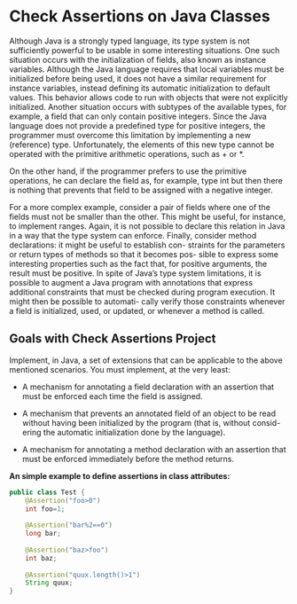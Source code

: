 # Check Assertions on Java Classes

Although Java is a strongly typed language, its type system is not sufficiently
powerful to be usable in some interesting situations.
One such situation occurs with the initialization of fields, also known as
instance variables. Although the Java language requires that local variables
must be initialized before being used, it does not have a similar requirement for
instance variables, instead defining its automatic initialization to default values.
This behavior allows code to run with objects that were not explicitly initialized.
Another situation occurs with subtypes of the available types, for example,
a field that can only contain positive integers. Since the Java language does not
provide a predefined type for positive integers, the programmer must overcome
this limitation by implementing a new (reference) type. Unfortunately, the
elements of this new type cannot be operated with the primitive arithmetic
operations, such as + or *. 

On the other hand, if the programmer prefers to use the primitive operations, 
he can declare the field as, for example, type int but then there is nothing that 
prevents that field to be assigned with a negative integer.

For a more complex example, consider a pair of fields where one of the fields
must not be smaller than the other. This might be useful, for instance, to
implement ranges. Again, it is not possible to declare this relation in Java in a
way that the type system can enforce.
Finally, consider method declarations: it might be useful to establish con-
straints for the parameters or return types of methods so that it becomes pos-
sible to express some interesting properties such as the fact that, for positive
arguments, the result must be positive.
In spite of Java’s type system limitations, it is possible to augment a Java
program with annotations that express additional constraints that must be
checked during program execution. It might then be possible to automati-
cally verify those constraints whenever a field is initialized, used, or updated,
or whenever a method is called.


## Goals with Check Assertions Project

Implement, in Java, a set of extensions that can be applicable to the above
mentioned scenarios. You must implement, at the very least:


* A mechanism for annotating a field declaration with an assertion that
must be enforced each time the field is assigned.

* A mechanism that prevents an annotated field of an object to be read
without having been initialized by the program (that is, without consid-
ering the automatic initialization done by the language).

* A mechanism for annotating a method declaration with an assertion that
must be enforced immediately before the method returns.


**An simple example to define assertions in class attributes:**

```java
public class Test {
	@Assertion("foo>0")
	int foo=1;
	
	@Assertion("bar%2==0")
	long bar;
	
	@Assertion("baz>foo")
	int baz;
	
	@Assertion("quux.length()>1")
	String quux;
}

```



